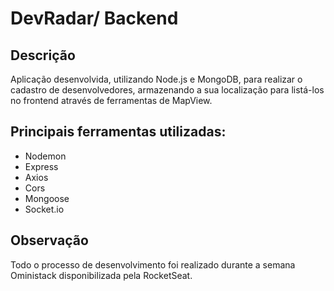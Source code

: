 # DevRadar/ Backend

## Descrição
Aplicação desenvolvida, utilizando Node.js e MongoDB, para realizar o cadastro de desenvolvedores, armazenando a sua localização para listá-los no frontend através de ferramentas de MapView.

## Principais ferramentas utilizadas:

- Nodemon
- Express
- Axios
- Cors
- Mongoose
- Socket.io

## Observação
Todo o processo de desenvolvimento foi realizado durante a semana Oministack disponibilizada pela RocketSeat.

